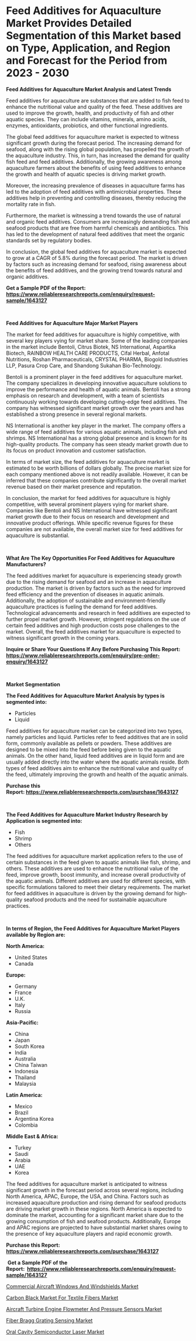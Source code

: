 <p><h1>Feed Additives for Aquaculture Market Provides Detailed Segmentation of this Market based on Type, Application, and Region and Forecast for the Period from 2023 - 2030</h1></p><p><strong>Feed Additives for Aquaculture Market Analysis and Latest Trends</strong></p>
<p><p>Feed additives for aquaculture are substances that are added to fish feed to enhance the nutritional value and quality of the feed. These additives are used to improve the growth, health, and productivity of fish and other aquatic species. They can include vitamins, minerals, amino acids, enzymes, antioxidants, probiotics, and other functional ingredients.</p><p>The global feed additives for aquaculture market is expected to witness significant growth during the forecast period. The increasing demand for seafood, along with the rising global population, has propelled the growth of the aquaculture industry. This, in turn, has increased the demand for quality fish feed and feed additives. Additionally, the growing awareness among aquaculture farmers about the benefits of using feed additives to enhance the growth and health of aquatic species is driving market growth.</p><p>Moreover, the increasing prevalence of diseases in aquaculture farms has led to the adoption of feed additives with antimicrobial properties. These additives help in preventing and controlling diseases, thereby reducing the mortality rate in fish.</p><p>Furthermore, the market is witnessing a trend towards the use of natural and organic feed additives. Consumers are increasingly demanding fish and seafood products that are free from harmful chemicals and antibiotics. This has led to the development of natural feed additives that meet the organic standards set by regulatory bodies.</p><p>In conclusion, the global feed additives for aquaculture market is expected to grow at a CAGR of 5.8% during the forecast period. The market is driven by factors such as increasing demand for seafood, rising awareness about the benefits of feed additives, and the growing trend towards natural and organic additives.</p></p>
<p><strong>Get a Sample PDF of the Report:&nbsp; <a href="https://www.reliableresearchreports.com/enquiry/request-sample/1643127">https://www.reliableresearchreports.com/enquiry/request-sample/1643127</a></strong></p>
<p>&nbsp;</p>
<p><strong>Feed Additives for Aquaculture Major Market Players</strong></p>
<p><p>The market for feed additives for aquaculture is highly competitive, with several key players vying for market share. Some of the leading companies in the market include Bentoli, Citrus Biotek, NS International, Aspartika Biotech, RAINBOW HEALTH CARE PRODUCTS, Cifal Herbal, Anfotal Nutritions, Roshan Pharmaceuticals, CRYSTAL PHARMA, Biogold Industries LLP, Pasura Crop Care, and Shandong Sukahan Bio-Technology.</p><p>Bentoli is a prominent player in the feed additives for aquaculture market. The company specializes in developing innovative aquaculture solutions to improve the performance and health of aquatic animals. Bentoli has a strong emphasis on research and development, with a team of scientists continuously working towards developing cutting-edge feed additives. The company has witnessed significant market growth over the years and has established a strong presence in several regional markets.</p><p>NS International is another key player in the market. The company offers a wide range of feed additives for various aquatic animals, including fish and shrimps. NS International has a strong global presence and is known for its high-quality products. The company has seen steady market growth due to its focus on product innovation and customer satisfaction.</p><p>In terms of market size, the feed additives for aquaculture market is estimated to be worth billions of dollars globally. The precise market size for each company mentioned above is not readily available. However, it can be inferred that these companies contribute significantly to the overall market revenue based on their market presence and reputation.</p><p>In conclusion, the market for feed additives for aquaculture is highly competitive, with several prominent players vying for market share. Companies like Bentoli and NS International have witnessed significant market growth due to their focus on research and development and innovative product offerings. While specific revenue figures for these companies are not available, the overall market size for feed additives for aquaculture is substantial.</p></p>
<p>&nbsp;</p>
<p><strong>What Are The Key Opportunities For Feed Additives for Aquaculture Manufacturers?</strong></p>
<p><p>The feed additives market for aquaculture is experiencing steady growth due to the rising demand for seafood and an increase in aquaculture production. The market is driven by factors such as the need for improved feed efficiency and the prevention of diseases in aquatic animals. Additionally, the adoption of sustainable and environment-friendly aquaculture practices is fueling the demand for feed additives. Technological advancements and research in feed additives are expected to further propel market growth. However, stringent regulations on the use of certain feed additives and high production costs pose challenges to the market. Overall, the feed additives market for aquaculture is expected to witness significant growth in the coming years.</p></p>
<p><strong>Inquire or Share Your Questions If Any Before Purchasing This Report: <a href="https://www.reliableresearchreports.com/enquiry/pre-order-enquiry/1643127">https://www.reliableresearchreports.com/enquiry/pre-order-enquiry/1643127</a></strong></p>
<p>&nbsp;</p>
<p><strong>Market Segmentation</strong></p>
<p><strong>The Feed Additives for Aquaculture Market Analysis by types is segmented into:</strong></p>
<p><ul><li>Particles</li><li>Liquid</li></ul></p>
<p><p>Feed additives for aquaculture market can be categorized into two types, namely particles and liquid. Particles refer to feed additives that are in solid form, commonly available as pellets or powders. These additives are designed to be mixed into the feed before being given to the aquatic animals. On the other hand, liquid feed additives are in liquid form and are usually added directly into the water where the aquatic animals reside. Both types of feed additives aim to enhance the nutritional value and quality of the feed, ultimately improving the growth and health of the aquatic animals.</p></p>
<p><strong>Purchase this Report:&nbsp;<a href="https://www.reliableresearchreports.com/purchase/1643127">https://www.reliableresearchreports.com/purchase/1643127</a></strong></p>
<p>&nbsp;</p>
<p><strong>The Feed Additives for Aquaculture Market Industry Research by Application is segmented into:</strong></p>
<p><ul><li>Fish</li><li>Shrimp</li><li>Others</li></ul></p>
<p><p>The feed additives for aquaculture market application refers to the use of certain substances in the feed given to aquatic animals like fish, shrimp, and others. These additives are used to enhance the nutritional value of the feed, improve growth, boost immunity, and increase overall productivity of the aquatic animals. Different additives are used for different species, with specific formulations tailored to meet their dietary requirements. The market for feed additives in aquaculture is driven by the growing demand for high-quality seafood products and the need for sustainable aquaculture practices.</p></p>
<p>&nbsp;</p>
<p><strong>In terms of Region, the Feed Additives for Aquaculture Market Players available by Region are:</strong></p>
<p>
    <p> <strong> North America: </strong>
        <ul>
            <li>United States</li>
            <li>Canada</li>
        </ul>
        </p> 
    <p> <strong> Europe: </strong>
        <ul>
            <li>Germany</li>
            <li>France</li>
            <li>U.K.</li>
            <li>Italy</li>
            <li>Russia</li>
        </ul>
        </p> 
    <p> <strong> Asia-Pacific: </strong>
        <ul>
            <li>China</li>
            <li>Japan</li>
            <li>South Korea</li>
            <li>India</li>
            <li>Australia</li>
            <li>China Taiwan</li>
            <li>Indonesia</li>
            <li>Thailand</li>
            <li>Malaysia</li>
        </ul>
        </p> 
    <p> <strong> Latin America: </strong>
        <ul>
            <li>Mexico</li>
            <li>Brazil</li>
            <li>Argentina Korea</li>
            <li>Colombia</li>
        </ul>
        </p> 
    <p> <strong> Middle East & Africa: </strong>
        <ul>
            <li>Turkey</li>
            <li>Saudi</li>
            <li>Arabia</li>
            <li>UAE</li>
            <li>Korea</li>
        </ul>
    </p>
    </p>
<p><p>The feed additives for aquaculture market is anticipated to witness significant growth in the forecast period across several regions, including North America, APAC, Europe, the USA, and China. Factors such as increased aquaculture production and rising demand for seafood products are driving market growth in these regions. North America is expected to dominate the market, accounting for a significant market share due to the growing consumption of fish and seafood products. Additionally, Europe and APAC regions are projected to have substantial market shares owing to the presence of key aquaculture players and rapid economic growth.</p></p>
<p><strong>Purchase this Report: <a href="https://www.reliableresearchreports.com/purchase/1643127">https://www.reliableresearchreports.com/purchase/1643127</a></strong></p>
<p>&nbsp;<strong>Get a Sample PDF of the Report:&nbsp;&nbsp;<a href="https://www.reliableresearchreports.com/enquiry/request-sample/1643127">https://www.reliableresearchreports.com/enquiry/request-sample/1643127</a></strong></p>
<p><strong></strong></p>
<p><p><a href="https://medium.com/@lap.snake.again/commercial-aircraft-windows-and-windshields-market-comprehensive-assessment-by-type-application-ca007d8e3321">Commercial Aircraft Windows And Windshields Market</a></p><p><a href="https://medium.com/@bank.build.unity/carbon-black-market-for-textile-fibers-market-size-cagr-trends-2024-2030-b261ae4e64d2">Carbon Black Market For Textile Fibers Market</a></p><p><a href="https://medium.com/@pair.holy.proof/aircraft-turbine-engine-flowmeter-and-pressure-sensors-market-analysis-its-cagr-market-776542de5688">Aircraft Turbine Engine Flowmeter And Pressure Sensors Market</a></p><p><a href="https://medium.com/@fire.honor.safe/fiber-bragg-grating-sensing-market-comprehensive-assessment-by-type-application-and-geography-cd59a7b8a24e">Fiber Bragg Grating Sensing Market</a></p><p><a href="https://medium.com/@flee.calm.mark/oral-cavity-semiconductor-laser-market-report-reveals-the-latest-trends-and-growth-opportunities-of-8a0ff96218f1">Oral Cavity Semiconductor Laser Market</a></p></p>